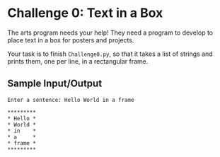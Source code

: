 # Challenge 0: Text in a Box

The arts program needs your help! They need a program to develop to place text in a box for posters and projects.

Your task is to finish `Challenge0.py`, so that it takes a list of strings and prints them, one per line, in a rectangular frame. 

## Sample Input/Output

```
Enter a sentence: Hello World in a frame

*********
* Hello *
* World *
* in    *
* a     *
* frame *
*********
```
